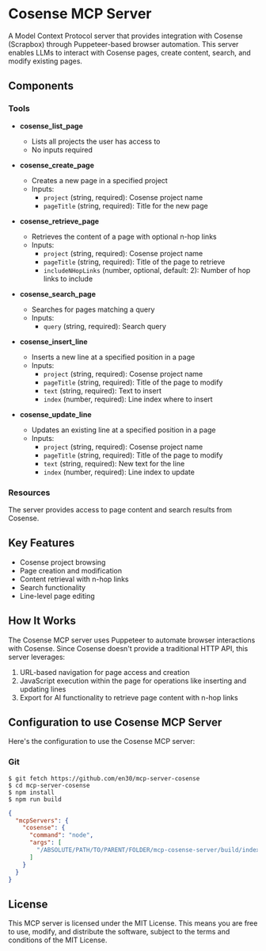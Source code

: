 # Cosense MCP Server

A Model Context Protocol server that provides integration with Cosense (Scrapbox) through Puppeteer-based browser automation. This server enables LLMs to interact with Cosense pages, create content, search, and modify existing pages.

## Components

### Tools

- **cosense_list_page**

  - Lists all projects the user has access to
  - No inputs required

- **cosense_create_page**

  - Creates a new page in a specified project
  - Inputs:
    - `project` (string, required): Cosense project name
    - `pageTitle` (string, required): Title for the new page

- **cosense_retrieve_page**

  - Retrieves the content of a page with optional n-hop links
  - Inputs:
    - `project` (string, required): Cosense project name
    - `pageTitle` (string, required): Title of the page to retrieve
    - `includeNHopLinks` (number, optional, default: 2): Number of hop links to include

- **cosense_search_page**

  - Searches for pages matching a query
  - Inputs:
    - `query` (string, required): Search query

- **cosense_insert_line**

  - Inserts a new line at a specified position in a page
  - Inputs:
    - `project` (string, required): Cosense project name
    - `pageTitle` (string, required): Title of the page to modify
    - `text` (string, required): Text to insert
    - `index` (number, required): Line index where to insert

- **cosense_update_line**
  - Updates an existing line at a specified position in a page
  - Inputs:
    - `project` (string, required): Cosense project name
    - `pageTitle` (string, required): Title of the page to modify
    - `text` (string, required): New text for the line
    - `index` (number, required): Line index to update

### Resources

The server provides access to page content and search results from Cosense.

## Key Features

- Cosense project browsing
- Page creation and modification
- Content retrieval with n-hop links
- Search functionality
- Line-level page editing

## How It Works

The Cosense MCP server uses Puppeteer to automate browser interactions with Cosense. Since Cosense doesn't provide a traditional HTTP API, this server leverages:

1. URL-based navigation for page access and creation
2. JavaScript execution within the page for operations like inserting and updating lines
3. Export for AI functionality to retrieve page content with n-hop links

## Configuration to use Cosense MCP Server

Here's the configuration to use the Cosense MCP server:

### Git

```console
$ git fetch https://github.com/en30/mcp-server-cosense
$ cd mcp-server-cosense
$ npm install
$ npm run build
```

```json
{
  "mcpServers": {
    "cosense": {
      "command": "node",
      "args": [
        "/ABSOLUTE/PATH/TO/PARENT/FOLDER/mcp-cosense-server/build/index.js"
      ]
    }
  }
}
```

## License

This MCP server is licensed under the MIT License. This means you are free to use, modify, and distribute the software, subject to the terms and conditions of the MIT License.
